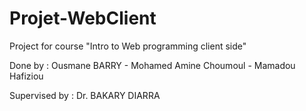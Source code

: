 # Projet-WebClient
Project for course "Intro to Web programming client side"

Done by : Ousmane BARRY - Mohamed Amine Choumoul - Mamadou Hafiziou

Supervised by : Dr. BAKARY DIARRA